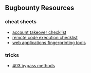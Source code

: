 ## Bugbounty Resources


### cheat sheets
- [account takeover checklist](https://github.com/aufzayed/bugbounty/blob/main/account_takeover_checklist.md)
- [remote code execution checklist](https://github.com/aufzayed/bugbounty/blob/main/remote_code_execution_checklist.md)
- [web applications fingerprinting tools](https://github.com/aufzayed/bugbounty/blob/main/web_applications_fingerprinting_tools.md)


### tricks
- [403 bypass methods](https://github.com/aufzayed/bugbounty/blob/main/403-bypass/README.md)
